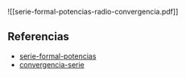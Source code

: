 ![[serie-formal-potencias-radio-convergencia.pdf]]

## Referencias
- [serie-formal-potencias](./serie-formal-potencias.md)
- [convergencia-serie](./convergencia-serie.md)
